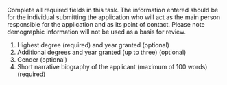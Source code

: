 Complete all required fields in this task. The information entered should be
for the individual submitting the application who will act as the main person
responsible for the application and as its point of contact. Please note
demographic information will not be used as a basis for review.

1. Highest degree (required) and year granted (optional)
2. Additional degrees and year granted (up to three) (optional)
3. Gender (optional)
4. Short narrative biography of the applicant (maximum of 100 words) (required)

